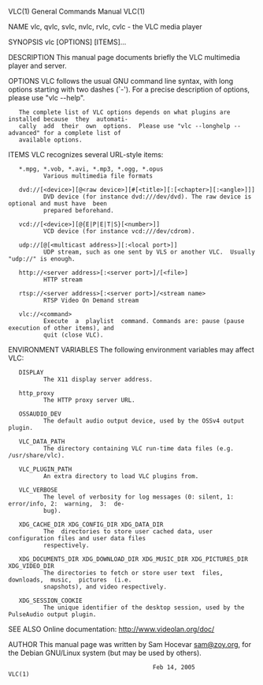 VLC(1)                                  General Commands Manual                                 VLC(1)

NAME
       vlc, qvlc, svlc, nvlc, rvlc, cvlc - the VLC media player

SYNOPSIS
       vlc [OPTIONS] [ITEMS]...

DESCRIPTION
       This manual page documents briefly the VLC multimedia player and server.

OPTIONS
       VLC  follows  the  usual  GNU  command  line syntax, with long options starting with two dashes
       (`-').  For a precise description of options, please use "vlc --help".

       The complete list of VLC options depends on what plugins are installed because  they  automati‐
       cally  add  their  own  options.  Please use "vlc --longhelp --advanced" for a complete list of
       available options.

ITEMS
       VLC recognizes several URL-style items:

       *.mpg, *.vob, *.avi, *.mp3, *.ogg, *.opus
              Various multimedia file formats

       dvd://[<device>][@<raw device>][#[<title>][:[<chapter>][:<angle>]]]
              DVD device (for instance dvd:///dev/dvd). The raw device is optional and must have  been
              prepared beforehand.

       vcd://[<device>][@{E|P|E|T|S}[<number>]]
              VCD device (for instance vcd:///dev/cdrom).

       udp://[@[<multicast address>][:<local port>]]
              UDP stream, such as one sent by VLS or another VLC.  Usually "udp://" is enough.

       http://<server address>[:<server port>]/[<file>]
              HTTP stream

       rtsp://<server address>[:<server port>]/<stream name>
              RTSP Video On Demand stream

       vlc://<command>
              Execute  a  playlist  command. Commands are: pause (pause execution of other items), and
              quit (close VLC).

ENVIRONMENT VARIABLES
       The following environment variables may affect VLC:

       DISPLAY
              The X11 display server address.

       http_proxy
              The HTTP proxy server URL.

       OSSAUDIO_DEV
              The default audio output device, used by the OSSv4 output plugin.

       VLC_DATA_PATH
              The directory containing VLC run-time data files (e.g. /usr/share/vlc).

       VLC_PLUGIN_PATH
              An extra directory to load VLC plugins from.

       VLC_VERBOSE
              The level of verbosity for log messages (0: silent, 1: error/info, 2:  warning,  3:  de‐
              bug).

       XDG_CACHE_DIR XDG_CONFIG_DIR XDG_DATA_DIR
              The  directories to store user cached data, user configuration files and user data files
              respectively.

       XDG_DOCUMENTS_DIR XDG_DOWNLOAD_DIR XDG_MUSIC_DIR XDG_PICTURES_DIR XDG_VIDEO_DIR
              The directories to fetch or store user text  files,  downloads,  music,  pictures  (i.e.
              snapshots), and video respectively.

       XDG_SESSION_COOKIE
              The unique identifier of the desktop session, used by the PulseAudio output plugin.

SEE ALSO
       Online documentation: http://www.videolan.org/doc/

AUTHOR
       This manual page was written by Sam Hocevar <sam@zoy.org>, for the Debian GNU/Linux system (but
       may be used by others).

                                             Feb 14, 2005                                       VLC(1)
